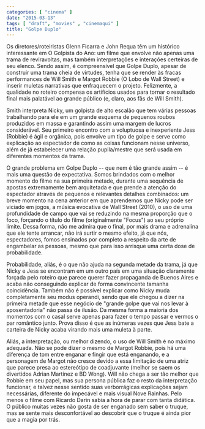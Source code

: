 ```yaml
---
categories: [ "cinema" ]
date: "2015-03-13"
tags: [ "draft", "movies" , "cinemaqui" ]
title: "Golpe Duplo"
---
```

Os diretores/roteiristas Glenn Ficarra e John Requa têm um histórico
interessante em O Golpista do Ano: um filme que envolve não apenas
uma trama de reviravoltas, mas também interpretações e interações
certeiras de seu elenco. Sendo assim, é compreensível que Golpe Duplo,
apesar de construir uma trama cheia de virtudes, tenha que se render às
fracas performances de Will Smith e Margot Robbie (O Lobo de Wall Street)
e inserir muletas narrativas que enfraquecem o projeto. Felizmente,
a qualidade no roteiro compensa os artifícios usados para tornar o
resultado final mais palatável ao grande público (e, claro, aos fãs
de Will Smith).

Smith interpreta Nicky, um golpista de alto escalão que tem várias
pessoas trabalhando para ele em um grande esquema de pequenos
roubos produzidos em massa e garantindo assim uma margem de lucros
considerável. Seu primeiro encontro com a voluptuosa e inexperiente Jess
(Robbie) é ágil e orgânica, pois envolve um tipo de golpe e serve como
explicação ao espectador de como as coisas funcionam nesse universo,
além de já estabelecer uma relação pupila/mestre que será usada em
diferentes momentos da trama.

O grande problema em Golpe Duplo -- que nem é tão grande assim -- é
mais uma questão de expectativa. Somos brindados com o melhor momento
do filme na sua primeira metade, durante uma sequência de apostas
extremamente bem arquitetada e que prende a atenção do espectador
através de pequenos e relevantes detalhes combinados: um breve momento
na cena anterior em que aprendemos que Nicky pode ser viciado em jogos,
a música evocativa de Wall Street (2010), o uso de uma profundidade de
campo que vai se reduzindo na mesma proporção que o foco, forçando o
título do filme (originalmente "Focus") ao seu próprio limite. Dessa
forma, não me admira que o final, por mais drama e adrenalina que
ele tente arrancar, não irá surtir o mesmo efeito, já que nós,
espectadores, fomos ensinados por completo a respeito da arte de
engambelar as pessoas, mesmo que para isso arrisque uma certa dose de
probabilidade.

Probabilidade, aliás, é o que não ajuda na segunda metade da trama,
já que Nicky e Jess se encontram em um outro país em uma situação
claramente forçada pelo roteiro que parece querer fazer propaganda de
Buenos Aires e acaba não conseguindo explicar de forma convincente
tamanha coincidência. Também não é possível explicar como Nicky
muda completamente seu modus operandi, sendo que ele chegou a dizer na
primeira metade que esse negócio de "grande golpe que vai nos levar
à aposentadoria" não passa de ilusão. Da mesma forma a maioria dos
momentos com o casal serve apenas para fazer o tempo passar e vermos
o par romântico junto. Prova disso é que as inúmeras vezes que Jess
bate a carteira de Nicky acaba virando mais uma muleta à parte.

Aliás, a interpretação, ou melhor dizendo, o uso de Will Smith é
no máximo adequada. Não se pode dizer o mesmo de Margot Robbie, pois
há uma diferença de tom entre enganar e fingir que está enganando,
e a personagem de Margot não cresce devido a essa limitação de uma
atriz que parece presa ao estereótipo de coadjuvante (melhor se saem
os divertidos Adrian Martinez e BD Wong). Will não chega a ser tão
melhor que Robbie em seu papel, mas sua persona pública faz o resto da
interpretação funcionar, e talvez nesse sentido suas verborrágicas
explicações sejam necessárias, diferente do impecável e mais visual
Nove Rainhas. Pelo menos o filme com Ricardo Darin sabia a hora de parar
com tanta didática. O público muitas vezes não gosta de ser enganado
sem saber o truque, mas se sente mais desconfortável ao descobrir que
o truque é ainda pior que a magia por trás.

